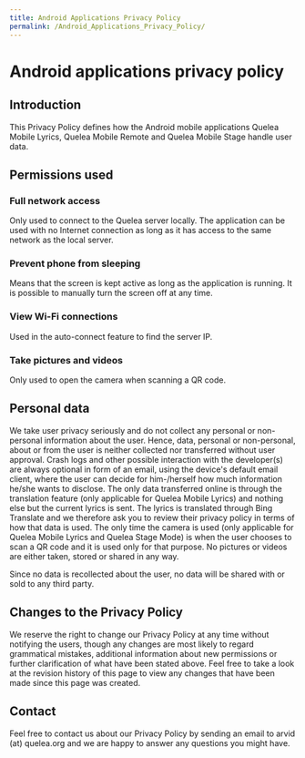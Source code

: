 ```yaml
---
title: Android Applications Privacy Policy
permalink: /Android_Applications_Privacy_Policy/
---
```


# Android applications privacy policy

Introduction
------------

This Privacy Policy defines how the Android mobile applications Quelea Mobile Lyrics, Quelea Mobile Remote and Quelea Mobile Stage handle user data.

Permissions used
----------------

### Full network access

Only used to connect to the Quelea server locally. The application can be used with no Internet connection as long as it has access to the same network as the local server.

### Prevent phone from sleeping

Means that the screen is kept active as long as the application is running. It is possible to manually turn the screen off at any time.

### View Wi-Fi connections

Used in the auto-connect feature to find the server IP.

### Take pictures and videos

Only used to open the camera when scanning a QR code.

Personal data
-------------

We take user privacy seriously and do not collect any personal or non-personal information about the user. Hence, data, personal or non-personal, about or from the user is neither collected nor transferred without user approval. Crash logs and other possible interaction with the developer(s) are always optional in form of an email, using the device's default email client, where the user can decide for him-/herself how much information he/she wants to disclose. The only data transferred online is through the translation feature (only applicable for Quelea Mobile Lyrics) and nothing else but the current lyrics is sent. The lyrics is translated through Bing Translate and we therefore ask you to review their privacy policy in terms of how that data is used. The only time the camera is used (only applicable for Quelea Mobile Lyrics and Quelea Stage Mode) is when the user chooses to scan a QR code and it is used only for that purpose. No pictures or videos are either taken, stored or shared in any way.

Since no data is recollected about the user, no data will be shared with or sold to any third party.

Changes to the Privacy Policy
-----------------------------

We reserve the right to change our Privacy Policy at any time without notifying the users, though any changes are most likely to regard grammatical mistakes, additional information about new permissions or further clarification of what have been stated above. Feel free to take a look at the revision history of this page to view any changes that have been made since this page was created.

Contact
-------

Feel free to contact us about our Privacy Policy by sending an email to arvid (at) quelea.org and we are happy to answer any questions you might have.
